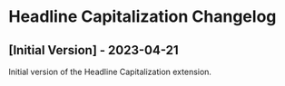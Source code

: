 # Headline Capitalization Changelog

## [Initial Version] - 2023-04-21

Initial version of the Headline Capitalization extension.